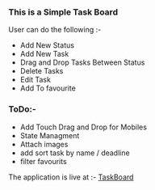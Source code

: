 ### This is a Simple Task Board 

User can do the following :-

 - Add New Status
 - Add New Task
 - Drag and Drop Tasks Between Status
 - Delete Tasks
 - Edit Task
 - Add To favourite 
 
 ### ToDo:-

 - Add Touch Drag and Drop for Mobiles
 - State Managment
 - Attach images
 - add sort task by name / deadline
 - filter favourits

The application is live at :- [TaskBoard](https://task-board-ten-sandy.vercel.app/)
